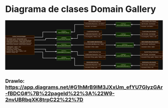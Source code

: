 #  Diagrama de clases Domain Gallery

![](https://github.com/iancinti/hotel-g3-back/blob/develop/diagrams/Dominio%20Gallery.drawio.png)

### DrawIo: https://app.diagrams.net/#G1hMrB9lM3JXxUm_efYU7GlyzGAr-fBDCG#%7B%22pageId%22%3A%22W9-2nvUBRbqXK8trpC22%22%7D

